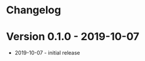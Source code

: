 # Changelog

Version 0.1.0 - 2019-10-07
===========================

  - 2019-10-07 - initial release

